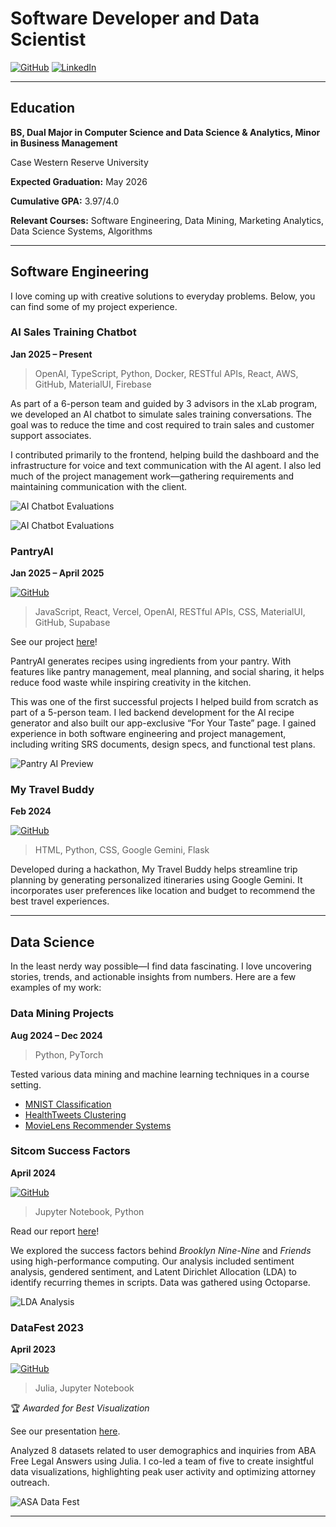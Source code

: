 # Software Developer and Data Scientist

[![GitHub](https://img.shields.io/badge/GitHub-%2312100E.svg?&style=flat&logo=github&logoColor=white)](https://github.com/michelle-lo)
[![LinkedIn](https://img.shields.io/badge/LinkedIn-%230A66C2.svg?&style=flat&logo=linkedin&logoColor=white)](https://www.linkedin.com/in/michelle-lo-087714216/)

---

## Education

**BS, Dual Major in Computer Science and Data Science & Analytics, Minor in Business Management**

Case Western Reserve University

**Expected Graduation:** May 2026

**Cumulative GPA:** 3.97/4.0

**Relevant Courses:** Software Engineering, Data Mining, Marketing Analytics, Data Science Systems, Algorithms

---

## Software Engineering

I love coming up with creative solutions to everyday problems. Below, you can find some of my project experience.

### AI Sales Training Chatbot

**Jan 2025 – Present**

> OpenAI, TypeScript, Python, Docker, RESTful APIs, React, AWS, GitHub, MaterialUI, Firebase

As part of a 6-person team and guided by 3 advisors in the xLab program, we developed an AI chatbot to simulate sales training conversations. The goal was to reduce the time and cost required to train sales and customer support associates.

I contributed primarily to the frontend, helping build the dashboard and the infrastructure for voice and text communication with the AI agent. I also led much of the project management work—gathering requirements and maintaining communication with the client.


![AI Chatbot Evaluations](/assets/img/ai_chatbot1.png)

![AI Chatbot Evaluations](/assets/img/ai_chatbot2.png)

### PantryAI

**Jan 2025 – April 2025**

[![GitHub](https://img.shields.io/badge/GitHub-Repo-black?logo=github)](https://github.com/kentnishi/PantryAI)

> JavaScript, React, Vercel, OpenAI, RESTful APIs, CSS, MaterialUI, GitHub, Supabase

See our project [here](https://pantry-ai-peach.vercel.app/)!

PantryAI generates recipes using ingredients from your pantry. With features like pantry management, meal planning, and social sharing, it helps reduce food waste while inspiring creativity in the kitchen.

This was one of the first successful projects I helped build from scratch as part of a 5-person team. I led backend development for the AI recipe generator and also built our app-exclusive “For Your Taste” page. I gained experience in both software engineering and project management, including writing SRS documents, design specs, and functional test plans.

![Pantry AI Preview](/assets/img/pantryai.png)

### My Travel Buddy

**Feb 2024**

[![GitHub](https://img.shields.io/badge/GitHub-Repo-black?logo=github)](https://github.com/michelle-lo/my_travel_buddy)

> HTML, Python, CSS, Google Gemini, Flask

Developed during a hackathon, My Travel Buddy helps streamline trip planning by generating personalized itineraries using Google Gemini. It incorporates user preferences like location and budget to recommend the best travel experiences.

---

## Data Science

In the least nerdy way possible—I find data fascinating. I love uncovering stories, trends, and actionable insights from numbers. Here are a few examples of my work:

### Data Mining Projects

**Aug 2024 – Dec 2024**

> Python, PyTorch

Tested various data mining and machine learning techniques in a course setting.

* [MNIST Classification](https://docs.google.com/document/d/1w_o6AiN6Ro-AlH9FCl7S3FWU69227aXk/edit?usp=sharing&ouid=105243634621428236674&rtpof=true&sd=true)
* [HealthTweets Clustering](https://docs.google.com/document/d/1CHfuSOzssfq7a9MgMPTB_w8W2fdPhD3E/edit?usp=sharing&ouid=105243634621428236674&rtpof=true&sd=true)
* [MovieLens Recommender Systems](https://docs.google.com/document/d/1Odo02IWkI5aSpaz55JxMFsg6srlIVRdg/edit?usp=sharing&ouid=105243634621428236674&rtpof=true&sd=true)

### Sitcom Success Factors

**April 2024**

[![GitHub](https://img.shields.io/badge/GitHub-Repo-black?logo=github)](https://github.com/crystal-zhu/Sitcom_Success_Factors-CSDS_312)

> Jupyter Notebook, Python

Read our report [here](https://docs.google.com/document/d/12OtYufTz_f821ezAydKFshHvFernc59KC2xbSzguGtM/edit?tab=t.0)!

We explored the success factors behind *Brooklyn Nine-Nine* and *Friends* using high-performance computing. Our analysis included sentiment analysis, gendered sentiment, and Latent Dirichlet Allocation (LDA) to identify recurring themes in scripts. Data was gathered using Octoparse.

![LDA Analysis](/assets/img/sitcom_analysis.png)

### DataFest 2023

**April 2023**

[![GitHub](https://img.shields.io/badge/GitHub-Repo-black?logo=github)](https://github.com/archspire-9k/Team-Nintendo5DS)

> Julia, Jupyter Notebook

🏆 *Awarded for Best Visualization*

See our presentation [here](https://docs.google.com/presentation/d/1UcfdYBBIXICBJJuBffKjpdgMdBCj4lXMrMfWIm8xJHQ/edit?usp=sharing).

Analyzed 8 datasets related to user demographics and inquiries from ABA Free Legal Answers using Julia. I co-led a team of five to create insightful data visualizations, highlighting peak user activity and optimizing attorney outreach.

![ASA Data Fest](/assets/img/asa_datafest.png)

---
